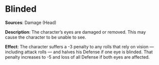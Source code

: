 # Blinded
**Sources**: Damage (Head)

**Description**: The character’s eyes are damaged or
removed. This may cause the character to be unable to see.

**Effect**: The character suffers a -3 penalty to any rolls
that rely on vision — including attack rolls — and halves his
Defense if one eye is blinded. That penalty increases to -5
and loss of all Defense if both eyes are affected. 